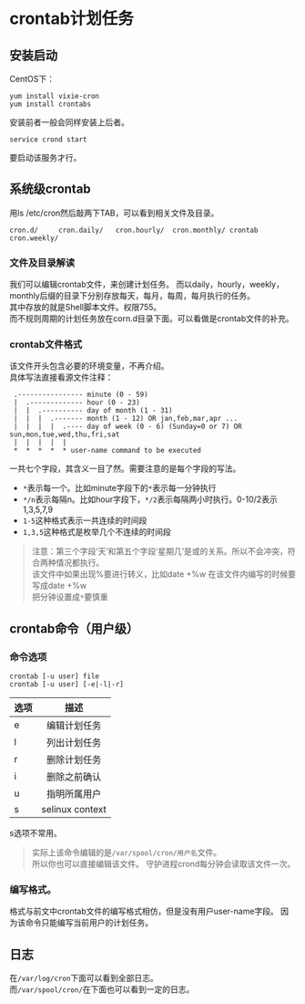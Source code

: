 crontab计划任务
============
## 安装启动
CentOS下：

	yum install vixie-cron
	yum install crontabs
安装前者一般会同样安装上后者。 
  
	service crond start
要启动该服务才行。
## 系统级crontab
用ls /etc/cron然后敲两下TAB，可以看到相关文件及目录。

    cron.d/     cron.daily/   cron.hourly/  cron.monthly/ crontab   cron.weekly/
### 文件及目录解读
我们可以编辑crontab文件，来创建计划任务。 
而以daily，hourly，weekly，monthly后缀的目录下分别存放每天，每月，每周，每月执行的任务。  
其中存放的就是Shell脚本文件。权限755。  
而不规则周期的计划任务放在corn.d目录下面。可以看做是crontab文件的补充。
### crontab文件格式
该文件开头包含必要的环境变量，不再介绍。  
具体写法直接看源文件注释：
```
 .---------------- minute (0 - 59)
 |  .------------- hour (0 - 23)
 |  |  .---------- day of month (1 - 31)
 |  |  |  .------- month (1 - 12) OR jan,feb,mar,apr ...
 |  |  |  |  .---- day of week (0 - 6) (Sunday=0 or 7) OR sun,mon,tue,wed,thu,fri,sat
 |  |  |  |  |
 *  *  *  *  * user-name command to be executed
 ```
 一共七个字段，其含义一目了然。需要注意的是每个字段的写法。
 * `*`表示每一个。比如minute字段下的`*`表示每一分钟执行
 * `*/n`表示每隔n。比如hour字段下，`*/2`表示每隔两小时执行。0-10/2表示1,3,5,7,9
 * `1-5`这种格式表示一共连续的时间段
 * `1,3,5`这种格式是枚举几个不连续的时间段
 
 >注意：第三个字段‘天’和第五个字段‘星期几’是或的关系。所以不会冲突，符合两种情况都执行。  
该文件中如果出现%要进行转义，比如date +%w 在该文件内编写的时候要写成date +\%w   
把分钟设置成`*`要慎重

## crontab命令（用户级）
### 命令选项
    crontab [-u user] file
    crontab [-u user] [-e|-l|-r]

|选项|描述|
|----|:----:|
|e|编辑计划任务|
|l|列出计划任务|
|r|删除计划任务|
|i|删除之前确认|
|u|指明所属用户|
|s|selinux context|
s选项不常用。
>实际上该命令编辑的是`/var/spool/cron/用户名`文件。  
所以你也可以直接编辑该文件。
守护进程crond每分钟会读取该文件一次。

### 编写格式。
格式与前文中crontab文件的编写格式相仿，但是没有用户user-name字段。
因为该命令只能编写当前用户的计划任务。
## 日志
在`/var/log/cron`下面可以看到全部日志。  
而`/var/spool/cron/`在下面也可以看到一定的日志。 
